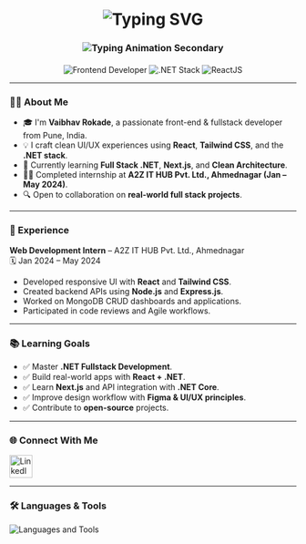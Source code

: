 <!-- Profile README for Vaibhav Rokade -->

<h1 align="center">
  <img src="https://readme-typing-svg.demolab.com?font=Fira+Code&pause=1200&center=true&vCenter=true&width=600&height=70&lines=Hi+%F0%9F%91%8B%2C+I'm+Vaibhav+Rokade;Frontend+Developer+from+Pune;Welcome+to+my+GitHub+profile!" alt="Typing SVG" />
</h1>

<h3 align="center">
  <img src="https://readme-typing-svg.demolab.com?font=Fira+Code&pause=800&center=true&vCenter=true&width=450&height=40&lines=React+|+TailwindCSS+|+.NET+Stack;Building+Clean+UI+UX;Open+To+Collaborate" alt="Typing Animation Secondary" />
</h3>

<p align="center" style="margin-top:20px;">
  <img src="https://img.shields.io/badge/Frontend-Developer-blue?style=flat-square&logo=appveyor" alt="Frontend Developer" />
  <img src="https://img.shields.io/badge/.NET-Stack-purple?style=flat-square&logo=dotnet" alt=".NET Stack" />
  <img src="https://img.shields.io/badge/ReactJS-%2361DAFB.svg?style=flat-square&logo=react&logoColor=white" alt="ReactJS" />
</p>

---

### 👨‍💻 About Me

- 🎓 I'm **Vaibhav Rokade**, a passionate front-end & fullstack developer from Pune, India.  
- 💡 I craft clean UI/UX experiences using **React**, **Tailwind CSS**, and the **.NET stack**.  
- 🌱 Currently learning **Full Stack .NET**, **Next.js**, and **Clean Architecture**.  
- 👨‍💻 Completed internship at **A2Z IT HUB Pvt. Ltd., Ahmednagar (Jan – May 2024)**.  
- 🔍 Open to collaboration on **real-world full stack projects**.

---

### 💼 Experience

**Web Development Intern** – A2Z IT HUB Pvt. Ltd., Ahmednagar  
🗓 Jan 2024 – May 2024  
- Developed responsive UI with **React** and **Tailwind CSS**.  
- Created backend APIs using **Node.js** and **Express.js**.  
- Worked on MongoDB CRUD dashboards and applications.  
- Participated in code reviews and Agile workflows.

---

### 📚 Learning Goals

- ✅ Master **.NET Fullstack Development**.  
- ✅ Build real-world apps with **React + .NET**.  
- ✅ Learn **Next.js** and API integration with **.NET Core**.  
- ✅ Improve design workflow with **Figma & UI/UX principles**.  
- ✅ Contribute to **open-source** projects.

---

### 🌐 Connect With Me

<p align="left">
  <a href="https://linkedin.com/in/vaibhvrokade" target="_blank" rel="noopener">
    <img src="https://skillicons.dev/icons?i=linkedin" height="40" alt="LinkedIn" />
  </a>
</p>

---

### 🛠️ Languages & Tools

<p align="left">
  <img src="https://skillicons.dev/icons?i=html,css,js,react,tailwind,bootstrap,git,github,c,dotnet,csharp,mongodb,mysql,postman,nodejs,express,figma,vscode" alt="Languages and Tools" />
</p>
